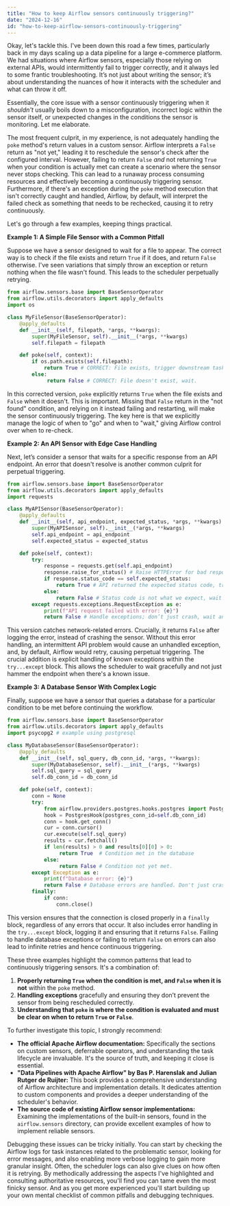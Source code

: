 ```yaml
---
title: "How to keep Airflow sensors continuously triggering?"
date: "2024-12-16"
id: "how-to-keep-airflow-sensors-continuously-triggering"
---
```


Okay, let's tackle this. I've been down this road a few times, particularly back in my days scaling up a data pipeline for a large e-commerce platform. We had situations where Airflow sensors, especially those relying on external APIs, would intermittently fail to trigger correctly, and it always led to some frantic troubleshooting. It’s not just about writing the sensor; it’s about understanding the nuances of how it interacts with the scheduler and what can throw it off.

Essentially, the core issue with a sensor continuously triggering when it *shouldn't* usually boils down to a misconfiguration, incorrect logic within the sensor itself, or unexpected changes in the conditions the sensor is monitoring. Let me elaborate.

The most frequent culprit, in my experience, is not adequately handling the `poke` method's return values in a custom sensor. Airflow interprets a `False` return as "not yet," leading it to reschedule the sensor's check after the configured interval. However, failing to return `False` *and* not returning `True` when your condition is actually met can create a scenario where the sensor never stops checking. This can lead to a runaway process consuming resources and effectively becoming a continuously triggering sensor. Furthermore, if there's an exception during the `poke` method execution that isn't correctly caught and handled, Airflow, by default, will interpret the failed check as something that needs to be rechecked, causing it to retry continuously.

Let's go through a few examples, keeping things practical.

**Example 1: A Simple File Sensor with a Common Pitfall**

Suppose we have a sensor designed to wait for a file to appear. The correct way is to check if the file exists and return `True` if it does, and return `False` otherwise. I've seen variations that simply throw an exception or return nothing when the file wasn't found. This leads to the scheduler perpetually retrying.

```python
from airflow.sensors.base import BaseSensorOperator
from airflow.utils.decorators import apply_defaults
import os

class MyFileSensor(BaseSensorOperator):
    @apply_defaults
    def __init__(self, filepath, *args, **kwargs):
        super(MyFileSensor, self).__init__(*args, **kwargs)
        self.filepath = filepath

    def poke(self, context):
        if os.path.exists(self.filepath):
            return True # CORRECT: File exists, trigger downstream task.
        else:
             return False # CORRECT: File doesn't exist, wait.
```

In this corrected version, `poke` explicitly returns `True` when the file exists and `False` when it doesn't. This is important. Missing that `False` return in the "not found" condition, and relying on it instead failing and restarting, will make the sensor continuously triggering. The key here is that we explicitly manage the logic of when to "go" and when to "wait," giving Airflow control over when to re-check.

**Example 2: An API Sensor with Edge Case Handling**

Next, let’s consider a sensor that waits for a specific response from an API endpoint. An error that doesn't resolve is another common culprit for perpetual triggering.

```python
from airflow.sensors.base import BaseSensorOperator
from airflow.utils.decorators import apply_defaults
import requests

class MyAPISensor(BaseSensorOperator):
    @apply_defaults
    def __init__(self, api_endpoint, expected_status, *args, **kwargs):
        super(MyAPISensor, self).__init__(*args, **kwargs)
        self.api_endpoint = api_endpoint
        self.expected_status = expected_status

    def poke(self, context):
        try:
            response = requests.get(self.api_endpoint)
            response.raise_for_status() # Raise HTTPError for bad responses (4xx or 5xx)
            if response.status_code == self.expected_status:
                return True # API returned the expected status code, trigger downstream task.
            else:
                return False # Status code is not what we expect, wait and try again.
        except requests.exceptions.RequestException as e:
            print(f"API request failed with error: {e}")
            return False # Handle exceptions; don’t just crash, wait and try again.
```

This version catches network-related errors. Crucially, it returns `False` after logging the error, instead of crashing the sensor. Without this error handling, an intermittent API problem would cause an unhandled exception, and, by default, Airflow would retry, causing perpetual triggering. The crucial addition is explicit handling of known exceptions within the `try...except` block. This allows the scheduler to wait gracefully and not just hammer the endpoint when there's a known issue.

**Example 3: A Database Sensor With Complex Logic**

Finally, suppose we have a sensor that queries a database for a particular condition to be met before continuing the workflow.

```python
from airflow.sensors.base import BaseSensorOperator
from airflow.utils.decorators import apply_defaults
import psycopg2 # example using postgresql

class MyDatabaseSensor(BaseSensorOperator):
    @apply_defaults
    def __init__(self, sql_query, db_conn_id, *args, **kwargs):
        super(MyDatabaseSensor, self).__init__(*args, **kwargs)
        self.sql_query = sql_query
        self.db_conn_id = db_conn_id

    def poke(self, context):
        conn = None
        try:
            from airflow.providers.postgres.hooks.postgres import PostgresHook
            hook = PostgresHook(postgres_conn_id=self.db_conn_id)
            conn = hook.get_conn()
            cur = conn.cursor()
            cur.execute(self.sql_query)
            results = cur.fetchall()
            if len(results) > 0 and results[0][0] > 0:
                 return True  # Condition met in the database
            else:
                 return False # Condition not yet met.
        except Exception as e:
            print(f"Database error: {e}")
            return False # Database errors are handled. Don't just crash.
        finally:
            if conn:
                conn.close()
```

This version ensures that the connection is closed properly in a `finally` block, regardless of any errors that occur. It also includes error handling in the `try...except` block, logging it and ensuring that it returns `False`. Failing to handle database exceptions or failing to return `False` on errors can also lead to infinite retries and hence continuous triggering.

These three examples highlight the common patterns that lead to continuously triggering sensors. It's a combination of:

1.  **Properly returning `True` when the condition is met, and `False` when it is not** within the `poke` method.
2.  **Handling exceptions** gracefully and ensuring they don’t prevent the sensor from being rescheduled correctly.
3.  **Understanding that `poke` is where the condition is evaluated and must be clear on when to return `True` or `False`**.

To further investigate this topic, I strongly recommend:

*   **The official Apache Airflow documentation:** Specifically the sections on custom sensors, deferrable operators, and understanding the task lifecycle are invaluable. It's the source of truth, and keeping it close is essential.
*   **"Data Pipelines with Apache Airflow" by Bas P. Harenslak and Julian Rutger de Ruijter:** This book provides a comprehensive understanding of Airflow architecture and implementation details. It dedicates attention to custom components and provides a deeper understanding of the scheduler's behavior.
*   **The source code of existing Airflow sensor implementations:** Examining the implementations of the built-in sensors, found in the `airflow.sensors` directory, can provide excellent examples of how to implement reliable sensors.

Debugging these issues can be tricky initially. You can start by checking the Airflow logs for task instances related to the problematic sensor, looking for error messages, and also enabling more verbose logging to gain more granular insight. Often, the scheduler logs can also give clues on how often it is retrying. By methodically addressing the aspects I've highlighted and consulting authoritative resources, you'll find you can tame even the most finicky sensor. And as you get more experienced you'll start building up your own mental checklist of common pitfalls and debugging techniques.
